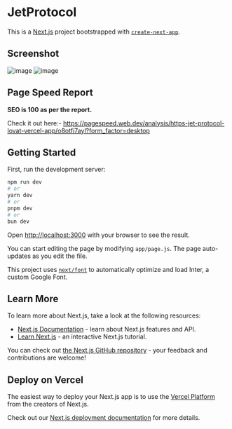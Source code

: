 # JetProtocol 
This is a [Next.js](https://nextjs.org/) project bootstrapped with [`create-next-app`](https://github.com/vercel/next.js/tree/canary/packages/create-next-app).

## Screenshot

![image](https://github.com/Susmita-Dey/JetProtocol/assets/79099734/863247fe-d9ae-4719-a88d-0e8bb8543ab8)
![image](https://github.com/Susmita-Dey/JetProtocol/assets/79099734/11a8064e-d677-4d6e-b5dd-3375cf062bf2)

## Page Speed Report
**SEO is 100 as per the report.**

Check it out here:- https://pagespeed.web.dev/analysis/https-jet-protocol-lovat-vercel-app/o8otfi7ayl?form_factor=desktop 

## Getting Started

First, run the development server:

```bash
npm run dev
# or
yarn dev
# or
pnpm dev
# or
bun dev
```

Open [http://localhost:3000](http://localhost:3000) with your browser to see the result.

You can start editing the page by modifying `app/page.js`. The page auto-updates as you edit the file.

This project uses [`next/font`](https://nextjs.org/docs/basic-features/font-optimization) to automatically optimize and load Inter, a custom Google Font.

## Learn More

To learn more about Next.js, take a look at the following resources:

- [Next.js Documentation](https://nextjs.org/docs) - learn about Next.js features and API.
- [Learn Next.js](https://nextjs.org/learn) - an interactive Next.js tutorial.

You can check out [the Next.js GitHub repository](https://github.com/vercel/next.js/) - your feedback and contributions are welcome!

## Deploy on Vercel

The easiest way to deploy your Next.js app is to use the [Vercel Platform](https://vercel.com/new?utm_medium=default-template&filter=next.js&utm_source=create-next-app&utm_campaign=create-next-app-readme) from the creators of Next.js.

Check out our [Next.js deployment documentation](https://nextjs.org/docs/deployment) for more details.
